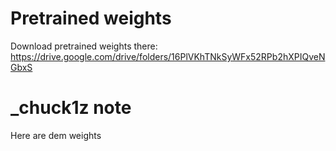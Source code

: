 # Pretrained weights
Download pretrained weights there: 
https://drive.google.com/drive/folders/16PlVKhTNkSyWFx52RPb2hXPIQveNGbxS

# _chuck1z note
Here are dem weights